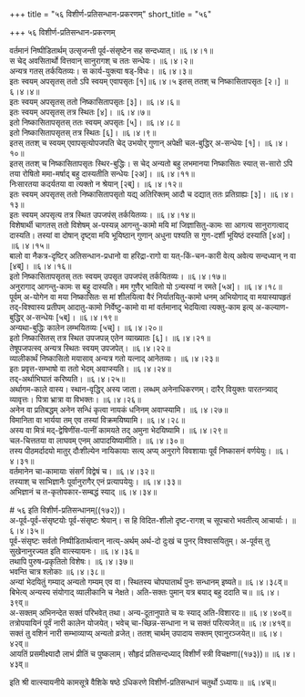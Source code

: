 +++
title = "५६ विशीर्ण-प्रतिसन्धान-प्रकरणम्"
short_title = "५६"

+++
५६ विशीर्ण-प्रतिसन्धान-प्रकरणम्


वर्तमानं निष्पीडितार्थम् उत्सृजन्ती पूर्व-संसृष्टेन सह सन्दध्यात्।   ॥६।४।१॥  
स चेद् अवसितार्थो वित्तवान् सानुरागश् च ततः सन्धेयः।   ॥६।४।२॥  
अन्यत्र गतस् तर्कयितव्यः। स कार्य-युक्त्या षड्-विधः।   ॥६।४।३॥  
इतः स्वयम् अपसृतस् ततो ऽपि स्वयम् एवापसृतः [१]॥६।४।५ इतस् ततश् च निष्कासितापसृतः [२।]   ॥६।४।४॥  
इतः स्वयम् अपसृतस् ततो निष्कासितापसृतः [३]।   ॥६।४।६॥  
इतः स्वयम् अपसृतस् तत्र स्थितः [४]।   ॥६।४।७॥  
इतो निष्कासितापसृतस् ततः स्वयम् अपसृतः [५]।   ॥६।४।८॥  
इतो निष्कासितापसृतस् तत्र स्थितः [६]।   ॥६।४।९॥  
इतस् ततश् च स्वयम् एवापसृत्योपजपति चेद् उभयोर् गुणान् अपेक्षी चल-बुद्धिर् अ-सन्धेयः [१]।   ॥६।४।१०॥  
इतस् ततश् च निष्कासितापसृतः स्थिर-बुद्धिः। स चेद् अन्यतो बहु लभमानया निष्कासितः स्यात् स-सारो ऽपि तया रोषितो ममा-मर्षाद् बहु दास्यतीति सन्धेयः [२अ]।   ॥६।४।११॥  
निःसारतया कदर्यतया वा त्यक्तो न श्रेयान् [२ब्]।   ॥६।४।१२॥  
इतः स्वयम् अपसृतस् ततो निष्कासितापसृतो यद्य् अतिरिक्तम् आदौ च दद्यात् ततः प्रतिग्राह्यः [३]।   ॥६।४।१३॥  
इतः स्वयम् अपसृत्य तत्र स्थित उपजपंस् तर्कयितव्यः।   ॥६।४।१४॥  
विशेषार्थी चागतस् ततो विशेषम् अ-पस्यन्न् आगन्तु-कामो मयि मां जिज्ञासितु-कामः सा आगत्य सानुरागत्वाद् दास्यति। तस्यां वा दोषान् दृष्ट्वा मयि भूयिष्ठान् गुणान् अधुना पश्यति स गुण-दर्शी भूयिष्ठं दस्याति [४अ]।   ॥६।४।१५॥  
बालो वा नैकत्र-दृष्टिर् अतिसन्धान-प्रधानो वा हरिद्रा-रागो वा यत्-किं-चन-कारी वेत्य् अवेत्य सन्दध्यान् न वा [४ब्]।   ॥६।४।१६॥  
इतो निष्कासितापसृतस् ततः स्वयम् उपसृत उपजपंस् तर्कयितव्यः।   ॥६।४।१७॥  
अनुरागाद् आगन्तु-कामः स बहु दास्यति। मम गुणैर् भावितो यो ऽन्यस्यां न रमते [५अ]।   ॥६।४।१८॥  
पूर्वम् अ-योगेन वा मया निष्कासितः स मां शीलयित्वा वैरं निर्यातयितु-कामो धनम् अभियोगाद् वा मयास्यापहृतं तद्-विश्वास्य प्रतीपम् आदातु-कामो निर्वेष्टु-कामो वा मां वर्तमानाद् भेदयित्वा त्यक्तु-काम इत्य् अ-कल्याण-बुद्धिर् अ-सन्धेयः [५ब्]।   ॥६।४।१९॥  
अन्यथा-बुद्धिः कालेन लम्भयितव्यः [५च्]।   ॥६।४।२०॥  
इतो निष्कासितस् तत्र स्थित उपजपन्न् एतेन व्याख्यातः [६]।   ॥६।४।२१॥  
तेषूपजपत्स्व् अन्यत्र स्थितः स्वयम् उपजपेत्।   ॥६।४।२२॥  
व्यालीकार्थं निष्कासितो मयासाव् अन्यत्र गतो यत्नाद् आनेतव्यः।   ॥६।४।२३॥  
इतः प्रवृत्त-सम्भाषो वा ततो भेदम् अवाप्स्यति।   ॥६।४।२४॥  
तद्-अर्थाभिघातं करिष्यति।   ॥६।४।२५॥  
अर्थागम-काले वास्य। स्थान-वृद्धिर् अस्य जाता। लब्धम् अनेनाधिकरणम्। दारैर् वियुक्तः पारतन्त्र्याद् व्यावृत्तः। पित्रा भ्रात्रा वा विभक्तः।   ॥६।४।२६॥  
अनेन वा प्रतिबद्धम् अनेन सन्धिं कृत्वा नायकं धनिनम् अवाप्स्यामि।   ॥६।४।२७॥  
विमानिता वा भार्यया तम् एव तस्यां विक्रमयिष्यामि।   ॥६।४।२८॥  
अस्य वा मित्रं मद्-द्वेषिणींस-पत्नीं कामयते तद् अमुना भेदयिष्यामि।   ॥६।४।२९॥  
चल-चित्ततया वा लाघवम् एनम् आपादयिष्यामीति।   ॥६।४।३०॥  
तस्य पीठमर्दादयो मातुर् दौःशील्येन नायिकायाः सत्य् अप्य् अनुरागे विवशायाः पूर्वं निष्कासनं वर्णयेयुः।   ॥६।४।३१॥  
वर्तमानेन चा-कामायाः संसर्गं विद्वेषं च।   ॥६।४।३२॥  
तस्याश् च साभिज्ञानैः पूर्वानुरागैर् एनं प्रत्यापयेयुः।   ॥६।४।३३॥  
अभिज्ञानं च त-कृतोपकार-सम्बद्धं स्याद् ॥६।४।३४॥  

\# ५६ इति विशीर्ण-प्रतिसन्धानम्((१७२))।  
अ-पूर्व-पूर्व-संसृष्टयोः पूर्व-संसृष्टः श्रेयान्। स हि विदित-शीलो दृष्ट-रागश् च सूपचारो भवतीत्य् आचार्याः।   ॥६।४।३५॥  
पूर्व-संसृष्टः सर्वतो निष्पीडितार्थत्वान् नात्य्-अर्थम् अर्थ-दो दुःखं च पुनर् विश्वासयितुम्। अ-पूर्वस् तु सुखेनानुरज्यत इति वात्स्यायनः।   ॥६।४।३६॥  
तथापि पुरुष-प्रकृतितो विशेषः।   ॥६।४।३७॥  
भवन्ति चात्र श्लोकाः   ॥६।४।३८॥  
अन्यां भेदयितुं गम्याद् अन्यतो गम्यम् एव वा। स्थितस्य चोपघातार्थं पुनः सन्धानम् इष्यते॥   ॥६।४।३८व्॥  
बिभेत्य् अन्यस्य संयोगाद् व्यालीकानि च नेक्षते। अति-सक्तः पुमान् यत्र बयाद् बहु ददाति च॥   ॥६।४।३९व्॥  
अ-सक्तम् अभिनन्देत सक्तं परिभवेत् तथा। अन्य-दूतानुपाते च यः स्याद् अति-विशारदः॥   ॥६।४।४०व्॥  
तत्रोपयायिनं पूर्वं नारी कालेन योजयेत्। भवेच् चा-च्छिन्न-सन्धाना न च सक्तं परित्यजेत्॥   ॥६।४।४१व्॥  
सक्तं तु वशिनं नारी सम्भाव्याप्य् अन्यतो व्रजेत्। ततश् चार्थम् उपादाय सक्तम् एवानुरञ्जयेत्॥   ॥६।४।४२व्॥  
आयतिं प्रसमीक्ष्यादौ लाभं प्रीतिं च पुष्कलाम्। सौहृदं प्रतिसन्दध्याद् विशीर्णं स्त्री विचक्षणा((१७३))॥ ॥६।४।४३व्॥  

इति श्री वात्स्यायनीये कामसूत्रे वैशिके षष्ठे ऽधिकरणे विशीर्ण-प्रतिसन्धानं चतुर्थो ऽध्यायः॥ ॥६।४च्॥  